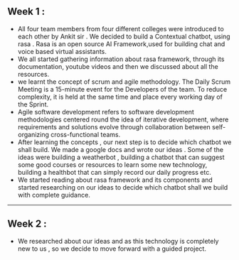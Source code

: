    ## Week  1 :
   
  - All four team members from four different colleges were introduced to each other by Ankit sir . We decided to build a Contextual chatbot, using rasa . Rasa is an open source AI Framework,used  for building chat and voice based virtual assistants.
- We all started gathering information about rasa framework, through its documentation, youtube videos  and then we discussed about all the resources.
- we learnt the concept of scrum and agile methodology. The Daily Scrum Meeting is a 15-minute event for the Developers of the  team. To reduce complexity, it is held at the same time and place every working day of the Sprint.
- Agile software development refers to  software development methodologies centered round the idea of iterative development, where requirements and solutions evolve through collaboration between self-organizing cross-functional teams.
- After learning the concepts , our next step is to decide which chatbot we shall build. We made a google docs and wrote our ideas . Some of the ideas were building a weatherbot , building a chatbot that can suggest some good courses or resources to learn some new technology, building a healthbot that can simply record our daily progress etc.
- We started reading about rasa framework and its components and started researching on our ideas to decide which chatbot shall we build with complete guidance.
 
-------------------------------------------------------------------------------------------------------------------------------------------------------------------------

   ## Week  2 :
   - We researched about our ideas and as this technology is completely new to us  , so we decide to move forward with a guided project.
